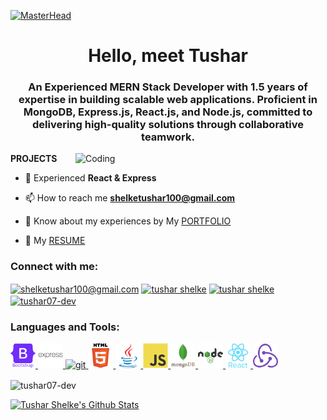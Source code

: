 [![MasterHead](https://raw.githubusercontent.com/PolarBearGG/PolarBearGG/master/web-developer.gif)](https://raw.githubusercontent.com/PolarBearGG/PolarBearGG/master/web-developer.gif)

<h1 align="center">Hello, meet Tushar</h1>
<h3 align="center">An Experienced MERN Stack Developer with 1.5 years of expertise in building scalable web applications. Proficient in MongoDB, Express.js, React.js, and Node.js, committed to delivering high-quality solutions through collaborative teamwork.</h3>

<img align="right" alt="Coding" width="400" src="https://cdn.dribbble.com/users/1162077/screenshots/3848914/programmer.gif">

**PROJECTS**

- 🌱 Experienced  **React & Express**

- 📫 How to reach me **shelketushar100@gmail.com**

- 📄 Know about my experiences by My <a href="https://tushar-portfolio-06.netlify.app/"   target="_blank">PORTFOLIO </a>

- 📜 My <a href="https://drive.google.com/file/d/1NRRIBqQ4YWG-Q-yOxgPpPXNg9UZfkbeD/view?usp=sharing"  target="_blank" rel="noopener noreferrer" >RESUME </a>


<h3 align="left">Connect with me:</h3>
<p align="left">
<a href="https://twitter.com/shelketushar100@gmail.com"  target="_blank"><img align="center" src="https://raw.githubusercontent.com/rahuldkjain/github-profile-readme-generator/master/src/images/icons/Social/twitter.svg" alt="shelketushar100@gmail.com" height="30" width="40" /></a>
<a href="https://www.linkedin.com/in/shelketushar/" target="_blank"><img align="center" src="https://raw.githubusercontent.com/rahuldkjain/github-profile-readme-generator/master/src/images/icons/Social/linked-in-alt.svg" alt="tushar shelke" height="30" width="40" /></a>
<a href="https://fb.com/tushar shelke" target="_blank"><img align="center" src="https://raw.githubusercontent.com/rahuldkjain/github-profile-readme-generator/master/src/images/icons/Social/facebook.svg" alt="tushar shelke" height="30" width="40" /></a>
<a href="https://instagram.com/ellite_07" target="_blank"><img align="center" src="https://raw.githubusercontent.com/rahuldkjain/github-profile-readme-generator/master/src/images/icons/Social/instagram.svg" alt="tushar07-dev" height="30" width="40" /></a>
</p>

<h3 align="left">Languages and Tools:</h3>
<p align="left"> <a href="https://getbootstrap.com" target="_blank" rel="noreferrer"> <img src="https://raw.githubusercontent.com/devicons/devicon/master/icons/bootstrap/bootstrap-plain-wordmark.svg" alt="bootstrap" width="40" height="40"/> </a> <a href="https://expressjs.com" target="_blank" rel="noreferrer"> <img src="https://raw.githubusercontent.com/devicons/devicon/master/icons/express/express-original-wordmark.svg" alt="express" width="40" height="40"/> </a> <a href="https://git-scm.com/" target="_blank" rel="noreferrer"> <img src="https://www.vectorlogo.zone/logos/git-scm/git-scm-icon.svg" alt="git" width="40" height="40"/> </a> <a href="https://www.w3.org/html/" target="_blank" rel="noreferrer"> <img src="https://raw.githubusercontent.com/devicons/devicon/master/icons/html5/html5-original-wordmark.svg" alt="html5" width="40" height="40"/> </a> <a href="https://www.java.com" target="_blank" rel="noreferrer"> <img src="https://raw.githubusercontent.com/devicons/devicon/master/icons/java/java-original.svg" alt="java" width="40" height="40"/> </a> <a href="https://developer.mozilla.org/en-US/docs/Web/JavaScript" target="_blank" rel="noreferrer"> <img src="https://raw.githubusercontent.com/devicons/devicon/master/icons/javascript/javascript-original.svg" alt="javascript" width="40" height="40"/> </a> <a href="https://www.mongodb.com/" target="_blank" rel="noreferrer"> <img src="https://raw.githubusercontent.com/devicons/devicon/master/icons/mongodb/mongodb-original-wordmark.svg" alt="mongodb" width="40" height="40"/> </a> <a href="https://nodejs.org" target="_blank" rel="noreferrer"> <img src="https://raw.githubusercontent.com/devicons/devicon/master/icons/nodejs/nodejs-original-wordmark.svg" alt="nodejs" width="40" height="40"/> </a> <a href="https://reactjs.org/" target="_blank" rel="noreferrer"> <img src="https://raw.githubusercontent.com/devicons/devicon/master/icons/react/react-original-wordmark.svg" alt="react" width="40" height="40"/> </a> <a href="https://redux.js.org" target="_blank" rel="noreferrer"> <img src="https://raw.githubusercontent.com/devicons/devicon/master/icons/redux/redux-original.svg" alt="redux" width="40" height="40"/> </a> </p>


<div>

<p>
<img align="center" src="https://github-readme-stats.vercel.app/api/top-langs?username=tushar07-dev&show_icons=true&locale=en&layout=compact" alt="tushar07-dev" /></p>

 <a href="https://github.com/tushar07-dev/github-readme-stats"><img alt="Tushar Shelke's Github Stats" src="https://github-readme-stats.vercel.app/api?username=tushar07-dev&show_icons=true&count_private=true&theme=react&hide=issues,contribs&hide_border=true&bg_color=0D1117" height="150" /></a>
 </div>
